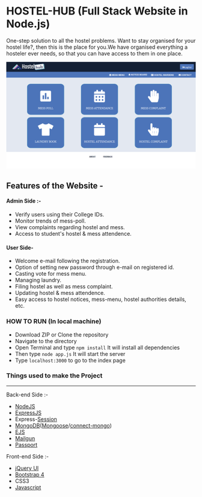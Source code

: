 
# HOSTEL-HUB (Full Stack Website in Node.js)

One-step solution to all the hostel problems.
Want to stay organised for your hostel life?, then this is the place for you.We have organised everything a hosteler ever needs, so that you can have access to them in one place.


![Screenshot](public/hostel/Screenshot.png?raw=true "Screenshot")


## Features of the Website -

#### Admin Side :-     
- Verify users using their College IDs.
- Monitor trends of mess-poll.
- View complaints regarding hostel and mess.
- Access to student's hostel & mess attendence.

#### User Side-
- Welcome e-mail following the registration.
- Option of setting new password through e-mail on registered id.
- Casting vote for mess menu.
- Managing laundry.
- Filing hostel as well as mess complaint.
- Updating hostel & mess attendence.
- Easy access to hostel notices, mess-menu, hostel authorities details, etc.



### HOW TO RUN (In local machine)

- Download ZIP or Clone the repository
- Navigate to the directory
- Open Terminal and type `npm install` It will install all dependencies
- Then type `node app.js` It will start the server
- Type `localhost:3000` to go to the index page


### Things used to make the Project
-------------------------------------------------------------------------------------------------------------
Back-end Side :-
- [NodeJS](https://nodejs.org/en/docs/)
- [ExpressJS](https://expressjs.com/en/4x/api.html)
- Express-[Session](https://github.com/expressjs/session)
- [MongoDB](https://www.mongodb.com/)([Mongoose](mongoosejs.com/docs/)/[connect-mongo](https://www.npmjs.com/package/connect-mongo))
- [EJS](http://ejs.co/)
- [Mailgun](http://mailgun.com/)
- [Passport](http://passportjs.org/docs)

Front-end Side :-
- [jQuery UI](https://jquery.com/)
- [Bootstrap 4](https://getbootstrap.com/)
- CSS3
- [Javascript](https://www.javascript.com/)





